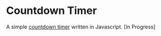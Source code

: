 
# Countdown Timer
A simple [countdown timer](https://cek333.github.io/Countdown_Timer/) written in Javascript. \[In Progress\]